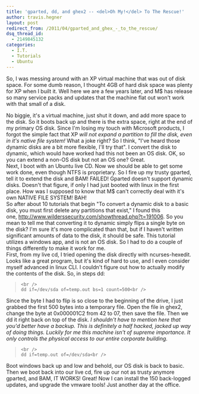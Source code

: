 ```yaml
---
title: 'gparted, dd, and ghex2 -- <del>Oh My!</del> To The Rescue!'
author: travis.hegner
layout: post
redirect_from: /2011/04/gparted_and_ghex_-_to_the_rescue/
dsq_thread_id:
  - 2149845132
categories:
  - I.T.
  - Tutorials
  - Ubuntu
---
```

So, I was messing around with an XP virtual machine that was out of disk space. For some dumb reason, I thought 4GB of hard disk space was plenty for XP when I built it. Well here we are a few years later, and M$ has release so many service packs and updates that the machine flat out won't work with that small of a disk. 

<div>
</div>

<div>
  No biggie, it's a virtual machine, just shut it down, and add more space to the disk. So it boots back up and there is the extra space, right at the end of my primary OS disk. Since I'm losing my touch with Microsoft products, I forgot the simple fact that XP <em>will not expand a partition to fill the disk, even in it's native file system!</em>&nbsp;What a joke right? So I think, "I've heard those dynamic disks are a bit more flexible, I'll try that". I convert the disk to dynamic, which would have worked had this not been an OS disk. OK, so you can extend a non-OS disk but not an OS one? Great.
</div>

<div>
</div>

<div>
  Next, I boot with an Ubuntu live CD. Now we should be able to get some work done, even though NTFS is proprietary. So I fire up my trusty gparted, tell it to extend the disk and BAM! FAILED! Gparted doesn't support dynamic disks. Doesn't that figure, if only I had just booted with linux in the first place. How was I supposed to know that M$ can't correctly deal with it's own NATIVE FILE SYSTEM! BAH!
</div>

<div>
</div>

<div>
  So after about 10 tutorials that begin "To convert a dynamic disk to a basic disk, you must first delete any partitions that exist," I found this one,&nbsp;<a href="http://www.wilderssecurity.com/showthread.php?t=191006">http://www.wilderssecurity.com/showthread.php?t=191006</a>. So you mean to tell me that converting it to dynamic simply flips a single byte on the disk? I'm sure it's more complicated than that, but if I haven't written significant amounts of data to the disk, it should be safe. This tutorial utilizes a windows app, and is not an OS disk. So I had to do a couple of things differently to make it work for me.
</div>

<div>
</div>

<div>
  First, from my live cd, I tried opening the disk directly with ncurses-hexedit. Looks like a great program, but it's kind of hard to use, and I even consider myself advanced in linux CLI. I couldn't figure out how to actually modify the contents of the disk. So, in steps dd:
</div>

<div>
  </p> 
  
  <blockquote class="code">
    <p>
      <code>&lt;br />
dd if=/dev/sda of=temp.out bs=1 count=500&lt;br />
</code>
    </p>
  </blockquote>
</div>

Since the byte I had to flip is so close to the beginning of the drive, I just grabbed the first 500 bytes into a temporary file. Open the file in ghex2, change the byte at 0x000001C2 from 42 to 07, then save the file. Then we dd it right back on top of the disk. *I shouldn't have to mention here that you'd better have a backup. This is definitely a half hacked, jacked up way of doing things. Luckily for me this machine isn't of supreme importance. It only controls the physical access to our entire corporate building.*

<meta http-equiv="content-type" content="text/html; charset=utf-8" />

<meta http-equiv="content-type" content="text/html; charset=utf-8" />

<div>
</div>

<blockquote class="code">
  <p>
    <code>&lt;br />
dd if=temp.out of=/dev/sda&lt;br />
</code>
  </p>
</blockquote>

<div>
  Boot windows back up and low and behold, our OS disk is back to basic. Then we boot back into our live cd, fire up our not as trusty anymore gparted, and BAM, IT WORKS! Great! Now I can install the 150 back-logged updates, and upgrade the vmware tools! Just another day at the office.
</div>
